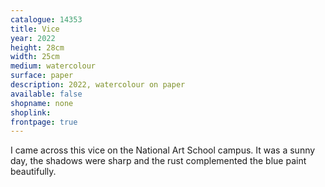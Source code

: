 ```yaml
---
catalogue: 14353
title: Vice
year: 2022
height: 28cm
width: 25cm
medium: watercolour
surface: paper
description: 2022, watercolour on paper
available: false
shopname: none
shoplink: 
frontpage: true
---
```

I came across this vice on the National Art School campus. It was a sunny day, the shadows were sharp and the rust complemented the blue paint beautifully.
